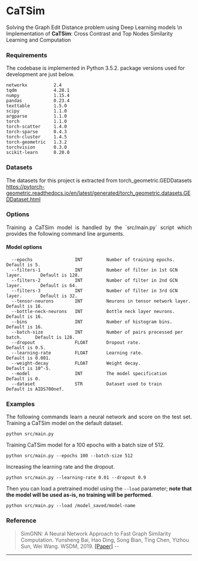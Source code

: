 # CaTSim
Solving the Graph Edit Distance problem using Deep Learning models \n
Implementation of **CaTSim**: Cross Contrast and Top Nodes Similarity Learning and Computation

### Requirements
The codebase is implemented in Python 3.5.2. package versions used for development are just below.
```
networkx          2.4
tqdm              4.28.1
numpy             1.15.4
pandas            0.23.4
texttable         1.5.0
scipy             1.1.0
argparse          1.1.0
torch             1.1.0
torch-scatter     1.4.0
torch-sparse      0.4.3
torch-cluster     1.4.5
torch-geometric   1.3.2
torchvision       0.3.0
scikit-learn      0.20.0
```
### Datasets
The datasets for this project is extracted from torch_geometric.GEDDatasets
https://pytorch-geometric.readthedocs.io/en/latest/generated/torch_geometric.datasets.GEDDataset.html


### Options
<p align="justify">
Training a CaTSim model is handled by the `src/main.py` script which provides the following command line arguments.</p>

#### Model options
```
  --epochs                INT         Number of training epochs.               Default is 5.
  --filters-1             INT         Number of filter in 1st GCN layer.       Default is 128.
  --filters-2             INT         Number of filter in 2nd GCN layer.       Default is 64. 
  --filters-3             INT         Number of filter in 3rd GCN layer.       Default is 32.
  --tensor-neurons        INT         Neurons in tensor network layer.         Default is 16.
  --bottle-neck-neurons   INT         Bottle neck layer neurons.               Default is 16.
  --bins                  INT         Number of histogram bins.                Default is 16.
  --batch-size            INT         Number of pairs processed per batch.     Default is 128. 
  --dropout               FLOAT       Dropout rate.                            Default is 0.5.
  --learning-rate         FLOAT       Learning rate.                           Default is 0.001.
  --weight-decay          FLOAT       Weight decay.                            Default is 10^-5.
  --model                 INT         The model specification                  Default is 0.
  --dataset               STR         Dataset used to train                    Default is AIDS700nef.
```
### Examples
<p align="justify">
The following commands learn a neural network and score on the test set. Training a CaTSim model on the default dataset.</p>

```
python src/main.py
```

Training CaTSim model for a 100 epochs with a batch size of 512.
```
python src/main.py --epochs 100 --batch-size 512
```
Increasing the learning rate and the dropout.
```
python src/main.py --learning-rate 0.01 --dropout 0.9
```
Then you can load a pretrained model using the `--load` parameter; **note that the model will be used as-is, no training will be performed**.
```
python src/main.py --load /model_saved/model-name
```

### Reference

> SimGNN: A Neural Network Approach to Fast Graph Similarity Computation.
> Yunsheng Bai, Hao Ding, Song Bian, Ting Chen, Yizhou Sun, Wei Wang.
> WSDM, 2019.
> [[Paper]](http://web.cs.ucla.edu/~yzsun/papers/2019_WSDM_SimGNN.pdf) --
----------------------------------------------------------------------

